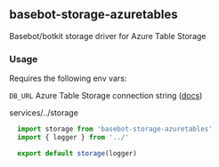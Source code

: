 ## basebot-storage-azuretables

Basebot/botkit storage driver for Azure Table Storage

### Usage

Requires the following env vars:

`DB_URL` Azure Table Storage connection string ([docs](https://docs.microsoft.com/en-us/azure/storage/common/storage-configure-connection-string))

services/../storage
```javascript
  import storage from 'basebot-storage-azuretables'
  import { logger } from '../'

  export default storage(logger)
```
